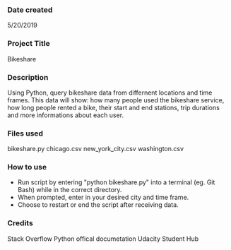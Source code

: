 ### Date created
5/20/2019

### Project Title
Bikeshare

### Description
Using Python, query bikeshare data from differnent locations and time frames. This data will show: how many people used the bikeshare service, how long people rented a bike, their start and end stations, trip durations and more informations about each user.

### Files used
bikeshare.py
chicago.csv
new_york_city.csv
washington.csv

### How to use
- Run script by entering "python bikeshare.py" into a terminal (eg. Git Bash) while in the correct directory.
- When prompted, enter in your desired city and time frame.
- Choose to restart or end the script after receiving data.

### Credits
Stack Overflow
Python offical documetation
Udacity Student Hub

